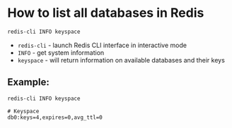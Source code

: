 # How to list all databases in Redis

```bash
redis-cli INFO keyspace
```

- `redis-cli` - launch Redis CLI interface in interactive mode
- `INFO` - get system information
- `keyspace` - will return information on available databases and their keys

## Example: 
```bash
redis-cli INFO keyspace
```
```
# Keyspace
db0:keys=4,expires=0,avg_ttl=0
```

